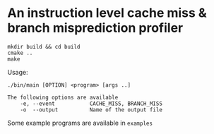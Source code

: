 # An instruction level cache miss & branch misprediction profiler

```
mkdir build && cd build
cmake ..
make
```

Usage: 
```
./bin/main [OPTION] <program> [args ..]

The following options are available
    -e, --event           CACHE_MISS, BRANCH_MISS
    -o  --output          Name of the output file
```

Some example programs are available in `examples`